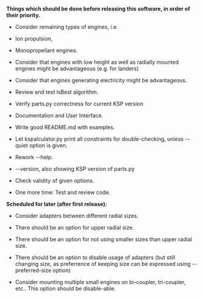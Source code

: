 **Things which should be done before releasing this software, in order of
their priority.**

* Consider remaining types of engines, i.e.
 * Ion propulsion,
 * Monopropellant engines.

* Consider that engines with low height as well as radially mounted engines
  might be advantageous (e.g. for landers)

* Consider that engines generating electricity might be advantageous.

* Review and test IsBest algorithm.

* Verify parts.py correctness for current KSP version

* Documentation and User Interface.
 * Write good README.md with examples.
 * Let kspalculator.py print all constraints for double-checking, unless
   --quiet option is given.
 * Rework --help.
 * --version, also showing KSP version of parts.py
 * Check validity of given options.

* One more time: Test and review code.

**Scheduled for later (after first release):**

* Consider adapters between different radial sizes.
 * There should be an option for upper radial size.
 * There should be an option for not using smaller sizes than upper
   radial size.
 * There should be an option to disable usage of adapters (but still
   changing size, as preferrence of keeping size can be expressed using
   --preferred-size option)

* Consider mounting multiple small engines on bi-coupler, tri-coupler,
  etc.. This option should be disable-able.
